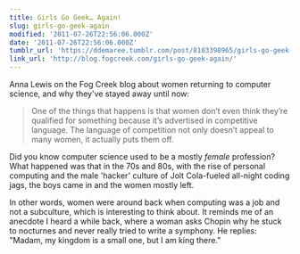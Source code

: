 ```yaml
---
title: Girls Go Geek… Again!
slug: girls-go-geek-again
modified: '2011-07-26T22:56:06.000Z'
date: '2011-07-26T22:56:06.000Z'
tumblr_url: 'https://ddemaree.tumblr.com/post/8103398965/girls-go-geek-again'
link_url: 'http://blog.fogcreek.com/girls-go-geek-again/'
---
```

Anna Lewis on the Fog Creek blog about women returning to computer science, and why they've stayed away until now:

> One of the things that happens is that women don’t even think they’re qualified for something because it’s advertised in competitive language. The language of competition not only doesn’t appeal to many women, it actually puts them off.

Did you know computer science used to be a mostly _female_ profession? What happened was that in the 70s and 80s, with the rise of personal computing and the male 'hacker' culture of Jolt Cola-fueled all-night coding jags, the boys came in and the women mostly left.

In other words, women were around back when computing was a job and not a subculture, which is interesting to think about. It reminds me of an anecdote I heard a while back, where a woman asks Chopin why he stuck to nocturnes and never really tried to write a symphony. He replies: "Madam, my kingdom is a small one, but I am king there."
